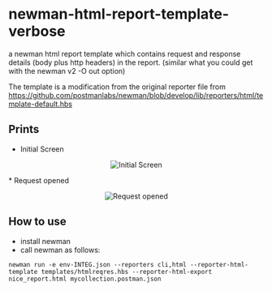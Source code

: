 # newman-html-report-template-verbose
a newman html report template which contains request and response details (body plus http headers) in the report.
(similar what you could get with the newman v2 -O out option)

The template is a modification from the original reporter file from https://github.com/postmanlabs/newman/blob/develop/lib/reporters/html/template-default.hbs

## Prints
* Initial Screen
<p align="center">
  <img alt="Initial Screen" src="https://raw.githubusercontent.com/MarcosEllys/newman-html-report-template-verbose/master/prints/one.png">
</p>
* Request opened
<p align="center">
  <img alt="Request opened" src="https://raw.githubusercontent.com/MarcosEllys/newman-html-report-template-verbose/master/prints/two.png">
</p>

## How to use
* install newman
* call newman as follows:
```
newman run -e env-INTEG.json --reporters cli,html --reporter-html-template templates/htmlreqres.hbs --reporter-html-export nice_report.html mycollection.postman.json
```
